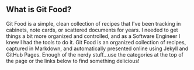 ## What is Git Food?

Git Food is a simple, clean collection of recipes that I've been tracking in cabinets, note cards, or scattered documents for years.  I needed to get things a bit more organized and controlled, and as a Software Engineer I knew I had the tools to do it.  Git Food is an organized collection of recipes, captured in Markdown, and automatically presented online using Jekyll and GitHub Pages.  Enough of the nerdy stuff...use the categories at the top of the page or the links below to find something delicious!

